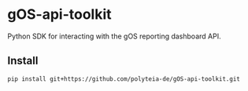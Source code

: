 # gOS-api-toolkit

Python SDK for interacting with the gOS reporting dashboard API.

## Install

```bash
pip install git+https://github.com/polyteia-de/gOS-api-toolkit.git